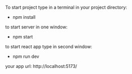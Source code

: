 To start project type in a terminal in your project directory:

- npm install

to start server in one window:

- npm start

to start react app type in second window:

- npm run dev

your app url: http://localhost:5173/
